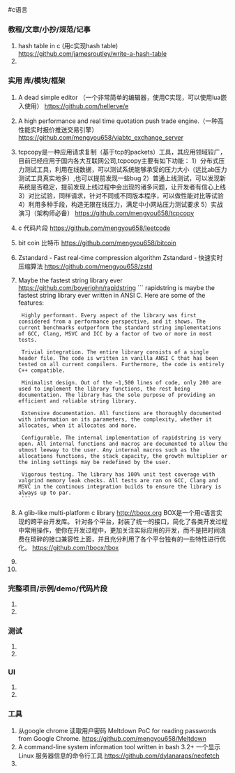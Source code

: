 #c语言
### 教程/文章/小抄/规范/记事
1. hash table in c (用c实现hash table)
https://github.com/jamesroutley/write-a-hash-table
1. 
### 实用 库/模块/框架
1. A dead simple editor （一个非常简单的编辑器，使用C实现，可以使用lua嵌入使用）
https://github.com/hellerve/e
1. A high performance and real time quotation push trade engine.（一种高性能实时报价推送交易引擎）
https://github.com/mengyou658/viabtc_exchange_server
1. tcpcopy是一种应用请求复制（基于tcp的packets）工具，其应用领域较广，目前已经应用于国内各大互联网公司,tcpcopy主要有如下功能： 1）分布式压力测试工具，利用在线数据，可以测试系统能够承受的压力大小（远比ab压力测试工具真实地多）,也可以提前发现一些bug 2）普通上线测试，可以发现新系统是否稳定，提前发现上线过程中会出现的诸多问题，让开发者有信心上线 3）对比试验，同样请求，针对不同或不同版本程序，可以做性能对比等试验 4）利用多种手段，构造无限在线压力，满足中小网站压力测试要求 5）实战演习（架构师必备）
https://github.com/mengyou658/tcpcopy
1. c 代码片段
https://github.com/mengyou658/leetcode
1. bit coin 比特币
https://github.com/mengyou658/bitcoin
1. Zstandard - Fast real-time compression algorithm Zstandard - 快速实时压缩算法 
https://github.com/mengyou658/zstd
1. Maybe the fastest string library ever
https://github.com/boyerjohn/rapidstring
        ```
        rapidstring is maybe the fastest string library ever written in ANSI C. Here are some of the features:
        
        Highly performant. Every aspect of the library was first considered from a performance perspective, and it shows. The current benchmarks outperform the standard string implementations of GCC, Clang, MSVC and ICC by a factor of two or more in most tests.
        
        Trivial integration. The entire library consists of a single header file. The code is written in vanilla ANSI C that has been tested on all current compilers. Furthermore, the code is entirely C++ compatible.
        
        Minimalist design. Out of the ~1,500 lines of code, only 200 are used to implement the library functions, the rest being documentation. The library has the sole purpose of providing an efficient and reliable string library.
        
        Extensive documentation. All functions are thoroughly documented with information on its parameters, the complexity, whether it allocates, when it allocates and more.
        
        Configurable. The internal implementation of rapidstring is very open. All internal functions and macros are documented to allow the utmost leeway to the user. Any internal macros such as the allocations functions, the stack capacity, the growth multiplier or the inling settings may be redefined by the user.
        
        Vigorous testing. The library has 100% unit test coverage with valgrind memory leak checks. All tests are ran on GCC, Clang and MSVC in the continous integration builds to ensure the library is always up to par.
        ```
1. A glib-like multi-platform c library http://tboox.org BOX是一个用c语言实现的跨平台开发库。 针对各个平台，封装了统一的接口，简化了各类开发过程中常用操作，使你在开发过程中，更加关注实际应用的开发，而不是把时间浪费在琐碎的接口兼容性上面，并且充分利用了各个平台独有的一些特性进行优化。
https://github.com/tboox/tbox
1. 
1. 
### 完整项目/示例/demo/代码片段
1. 
1. 
### 测试
1. 
1. 
### UI
1. 
1. 
### 工具
1.  从google chrome 读取用户密码 Meltdown PoC for reading passwords from Google Chrome.
https://github.com/mengyou658/Meltdown
1. A command-line system information tool written in bash 3.2+ 一个显示 Linux 服务器信息的命令行工具
https://github.com/dylanaraps/neofetch
1. 
